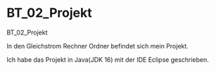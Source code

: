 # BT_02_Projekt
BT_02_Projekt

In den Gleichstrom Rechner Ordner befindet sich mein Projekt.

Ich habe das Projekt in Java(JDK 16) mit der IDE Eclipse geschrieben. 
